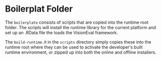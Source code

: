 # Boilerplat Folder

The `boilerplate` consists of scripts that are copied into the runtime
root folder.  The scripts will install the runtime library for the current
platform and set up an .RData file the loads the VisionEval framework.

The `build-runtime.R` in the `scripts` directory simply copies these
into the runtime root where they can be used to activate the
developer's built runtime environment, or zipped up into both the
online and offline installers.
